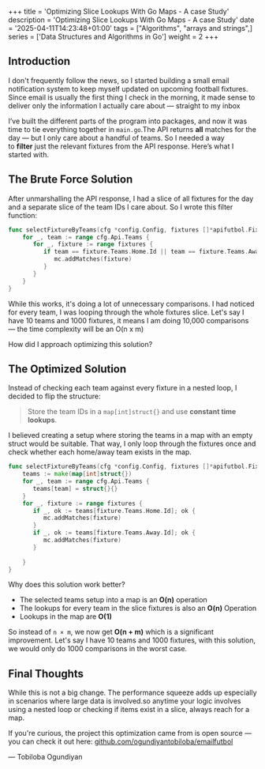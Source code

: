 +++
title = 'Optimizing Slice Lookups With Go Maps - A case Study'
description = 'Optimizing Slice Lookups With Go Maps - A case Study'
date = '2025-04-11T14:23:48+01:00'
tags = ["Algorithms", "arrays and strings",]
series = ['Data Structures and Algorithms in Go']
weight = 2
+++
## Introduction

I don't frequently follow the news, so I started building a small email notification system to keep myself updated on upcoming football fixtures.
Since email is usually the first thing I check in the morning, it made sense to deliver only the information I actually care about — straight to my inbox

I’ve built the different parts of the program into packages, and now it was time to tie everything together in `main.go`.The API returns **all** matches for the day — but I only care about a handful of teams. So I needed a way to **filter** just the relevant fixtures from the API response. Here’s what I started with.

## The Brute Force Solution

After unmarshalling the API response, I had a slice of all fixtures for the day and a separate slice of the team IDs I care about.
So I wrote this filter function:

```go
func selectFixtureByTeams(cfg *config.Config, fixtures []*apifutbol.FixturesResponse, mc *MatchCollector) {  
    for _, team := range cfg.Api.Teams {  
       for _, fixture := range fixtures {  
          if team == fixture.Teams.Home.Id || team == fixture.Teams.Away.Id {  
             mc.addMatches(fixture)  
          }  
       }  
    }  
}
```

While this works, it's doing a lot of unnecessary comparisons.  I had noticed for every team, I was looping through the whole fixtures slice.
Let's say I have 10 teams and 1000 fixtures, it means I am doing 10,000 comparisons — the time complexity will be an O(n x m)

How did I approach optimizing this solution?

## The Optimized Solution

Instead of checking each team against every fixture in a nested loop, I decided to flip the structure:
> Store the team IDs in a `map[int]struct{}` and use **constant time lookups**.

I believed creating a setup where storing the teams in a map with an empty struct would be suitable. That way, I only loop through the fixtures once and check whether each home/away team exists in the map.

```go
func selectFixtureByTeams(cfg *config.Config, fixtures []*apifutbol.FixturesResponse, mc *MatchCollector) {  
    teams := make(map[int]struct{})  
    for _, team := range cfg.Api.Teams {  
       teams[team] = struct{}{}  
    }  
    for _, fixture := range fixtures {  
       if _, ok := teams[fixture.Teams.Home.Id]; ok {  
          mc.addMatches(fixture)  
       }  
       if _, ok := teams[fixture.Teams.Away.Id]; ok {  
          mc.addMatches(fixture)  
       }  
  
    }  
}
```

Why does this solution work better?
- The selected teams setup into a map is an **O(n)** operation
- The lookups for every team in the slice fixtures is also an **O(n)** Operation
- Lookups in the map are **O(1)**

So instead of `n × m`, we now get **O(n + m)** which is a significant improvement.
Let's say I have 10 teams and 1000 fixtures, with this solution, we would only do 1000 comparisons in the worst case.

## Final Thoughts

While this is not a big change. The performance squeeze adds up especially in scenarios where large data is involved.so anytime your logic involves using a nested loop or checking if items exist in a slice, always reach for a map.

If you're curious, the project this optimization came from is open source — you can check it out here: [github.com/ogundiyantobiloba/emailfutbol](https://github.com/ogundiyantobiloba/emailfutbol)


— Tobiloba Ogundiyan